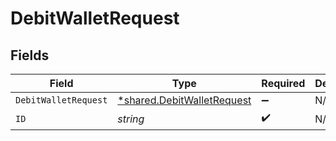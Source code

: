 # DebitWalletRequest


## Fields

| Field                                                                          | Type                                                                           | Required                                                                       | Description                                                                    |
| ------------------------------------------------------------------------------ | ------------------------------------------------------------------------------ | ------------------------------------------------------------------------------ | ------------------------------------------------------------------------------ |
| `DebitWalletRequest`                                                           | [*shared.DebitWalletRequest](../../../pkg/models/shared/debitwalletrequest.md) | :heavy_minus_sign:                                                             | N/A                                                                            |
| `ID`                                                                           | *string*                                                                       | :heavy_check_mark:                                                             | N/A                                                                            |